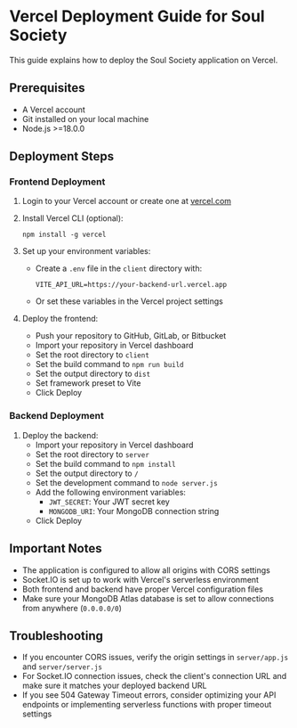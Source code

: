 # Vercel Deployment Guide for Soul Society

This guide explains how to deploy the Soul Society application on Vercel.

## Prerequisites

- A Vercel account
- Git installed on your local machine
- Node.js >=18.0.0

## Deployment Steps

### Frontend Deployment

1. Login to your Vercel account or create one at [vercel.com](https://vercel.com)
2. Install Vercel CLI (optional):

   ```
   npm install -g vercel
   ```

3. Set up your environment variables:

   - Create a `.env` file in the `client` directory with:
     ```
     VITE_API_URL=https://your-backend-url.vercel.app
     ```
   - Or set these variables in the Vercel project settings

4. Deploy the frontend:
   - Push your repository to GitHub, GitLab, or Bitbucket
   - Import your repository in Vercel dashboard
   - Set the root directory to `client`
   - Set the build command to `npm run build`
   - Set the output directory to `dist`
   - Set framework preset to Vite
   - Click Deploy

### Backend Deployment

1. Deploy the backend:
   - Import your repository in Vercel dashboard
   - Set the root directory to `server`
   - Set the build command to `npm install`
   - Set the output directory to `/`
   - Set the development command to `node server.js`
   - Add the following environment variables:
     - `JWT_SECRET`: Your JWT secret key
     - `MONGODB_URI`: Your MongoDB connection string
   - Click Deploy

## Important Notes

- The application is configured to allow all origins with CORS settings
- Socket.IO is set up to work with Vercel's serverless environment
- Both frontend and backend have proper Vercel configuration files
- Make sure your MongoDB Atlas database is set to allow connections from anywhere (`0.0.0.0/0`)

## Troubleshooting

- If you encounter CORS issues, verify the origin settings in `server/app.js` and `server/server.js`
- For Socket.IO connection issues, check the client's connection URL and make sure it matches your deployed backend URL
- If you see 504 Gateway Timeout errors, consider optimizing your API endpoints or implementing serverless functions with proper timeout settings


